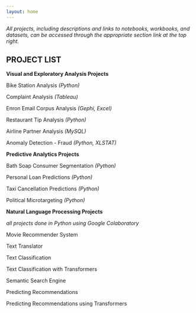 ```yaml
---
layout: home 
---
```


*All projects, including descriptions and links to notebooks, workbooks, and datasets, can be accessed through the appropriate section link at the top right.*

**PROJECT LIST**
-------------------

**Visual and Exploratory Analysis Projects**

Bike Station Analysis *(Python)*

Complaint Analysis *(Tableau)*

Enron Email Corpus Analysis *(Gephi, Excel)*

Restaurant Tip Analysis *(Python)*

Airline Partner Analysis *(MySQL)*

Anomaly Detection - Fraud *(Python, XLSTAT)*


**Predictive Analytics Projects**

Bath Soap Consumer Segmentation *(Python)*

Personal Loan Predictions *(Python)*

Taxi Cancellation Predictions *(Python)*

Political Microtargeting *(Python)*


**Natural Language Processing Projects**

*all projects done in Python using Google Colaboratory*

Movie Recommender System

Text Translator

Text Classification

Text Classification with Transformers

Semantic Search Engine

Predicting Recommendations

Predicting Recommendations using Transformers

